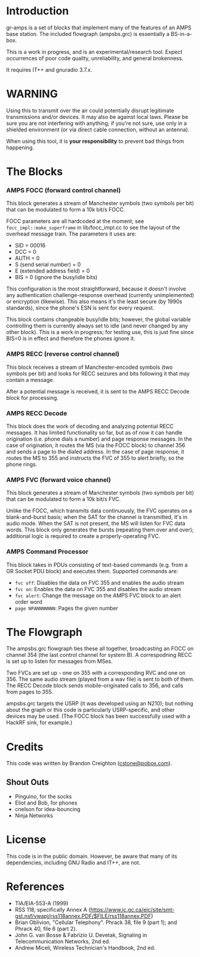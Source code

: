 # Introduction

gr-amps is a set of blocks that implement many of the features of an AMPS base station.  The included flowgraph (ampsbs.grc) is essentially a BS-in-a-box.

This is a work in progress, and is an experimental/research tool.  Expect occurrences of poor code quality, unreliability, and general brokenness.

It requires IT++ and gnuradio 3.7.x.

# WARNING

Using this to transmit over the air could potentially disrupt legitimate transmissions and/or devices.  It may also be against local laws.  Please be sure you are not interfering with anything; if you're not sure, use only in a shielded environment (or via direct cable connection, without an antenna).

When using this tool, it is **your responsibility** to prevent bad things from happening.

# The Blocks

### AMPS FOCC (forward control channel)

This block generates a stream of Manchester symbols (two symbols per bit) that can be modulated to form a 10k bit/s FOCC.  

FOCC parameters are all hardcoded at the moment; see `focc_impl::make_superframe` in lib/focc_impl.cc to see the layout of the overhead message train.  The parameters it uses are:
- SID = 00016
- DCC = 0
- AUTH = 0
- S (send serial number) = 0
- E (extended address field) = 0
- BIS = 0 (ignore the busy/idle bits)

This configuration is the most straightforward, because it doesn't involve any authentication challenge-response overhead (currently unimplemented) or encryption (likewise).  This also means it's the least secure (by 1990s standards), since the phone's ESN is sent for every request.  

This block contains changeable busy/idle bits; however, the global variable controlling them is currently always set to idle (and never changed by any other block).  This is a work in progress; for testing use, this is just fine since BIS=0 is in effect and therefore the phones ignore it.

### AMPS RECC (reverse control channel)

This block receives a stream of Manchester-encoded symbols (two symbols per bit) and looks for RECC seizures and bits following it that may contain a message.

After a potential message is received, it is sent to the AMPS RECC Decode block for processing.

### AMPS RECC Decode

This block does the work of decoding and analyzing potential RECC messages.  It has limited functionality so far, but as of now it can handle origination (i.e. phone dials a number) and page response messages.  In the case of origination, it routes the MS (via the FOCC block) to channel 356 and sends a page to the dialed address.  In the case of page response, it routes the MS to 355 and instructs the FVC of 355 to alert briefly, so the phone rings.

### AMPS FVC (forward voice channel)

This block generates a stream of Manchester symbols (two symbols per bit) that can be modulated to form a 10k bit/s FVC.

Unlike the FOCC, which transmits data continuously, the FVC operates on a blank-and-burst basis; when the SAT for the channel is transmitted, it's in audio mode.  When the SAT is not present, the MS will listen for FVC data words.  This block only generates the bursts (repeating them over and over); additional logic is required to create a properly-operating FVC.

### AMPS Command Processor

This block takes in PDUs consisting of text-based commands (e.g. from a GR Socket PDU block) and executes them.  Supported commands are:

- `fvc off`: Disables the data on FVC 355 and enables the audio stream
- `fvc on`: Enables the data on FVC 355 and disables the audio stream
- `fvc alert`: Change the message on the AMPS FVC block to an alert order word
- `page NPANNNNNNN`: Pages the given number

# The Flowgraph

The ampsbs.grc flowgraph ties these all together, broadcasting an FOCC on channel 354 (the last control channel for system B).  A correspodning RECC is set up to listen for messages from MSes.

Two FVCs are set up - one on 355 with a corresponding RVC and one on 356.  The same audio stream (played from a wav file) is sent to both of them.  The RECC Decode block sends mobile-originated calls to 356, and calls from pages to 355.

ampsbs.grc targets the USRP (it was developed using an N210); but nothing about the graph or this code is particularly USRP-specific, and other devices may be used.  (The FOCC block has been successfully used with a HackRF sink, for example.)

# Credits

This code was written by Brandon Creighton (<cstone@pobox.com>).

## Shout Outs

- Pinguino, for the socks
- Eliot and Bob, for phones
- cnelson for idea-bouncing
- Ninja Networks

# License

This code is in the public domain. However, be aware that many of its dependencies, including GNU Radio and IT++, are not.

# References

- TIA/EIA-553-A (1999)
- RSS 118, specifically Annex A (https://www.ic.gc.ca/eic/site/smt-gst.nsf/vwapj/rss118annex.PDF/$FILE/rss118annex.PDF)
- Brian Oblivion, "Cellular Telephony".  Phrack 38, file 9 (part 1); and Phrack 40, file 6 (part 2).
- John G. van Bosse & Fabrizio U. Devetak, Signaling in Telecommunication Networks, 2nd ed.
- Andrew Miceli, Wireless Technician's Handbook, 2nd ed. 


